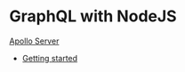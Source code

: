 # GraphQL with NodeJS

[Apollo Server](https://www.apollographql.com/docs/apollo-server/)

- [Getting started](https://www.apollographql.com/docs/apollo-server/getting-started#step-1-create-a-new-project)

